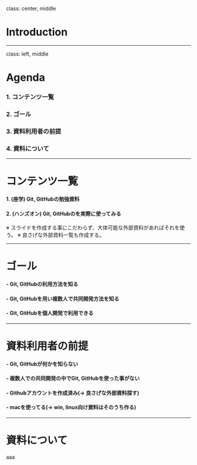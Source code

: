 class: center, middle
# Introduction

---
class: left, middle
# Agenda

### 1. コンテンツ一覧
### 2. ゴール
### 3. 資料利用者の前提
### 4. 資料について

---
# コンテンツ一覧
#### 1. __(座学)__ Git, GitHubの勉強資料
#### 2. __(ハンズオン)__ Git, GitHubのを実際に使ってみる

※ スライドを作成する事にこだわらず、大体可能な外部資料があればそれを使う。
※ 良さげな外部資料一覧も作成する。

---
# ゴール
#### - Git, GitHubの利用方法を知る
#### - Git, GitHubを用い複数人で共同開発方法を知る
#### - Git, GitHubを個人開発で利用できる

---
# 資料利用者の前提
#### - Git, GitHubが何かを知らない
#### - 複数人での共同開発の中でGit, GitHubを使った事がない
#### - Githubアカウントを作成済み(-> 良さげな外部資料探す)
#### - macを使ってる(-> win, linux向け資料はそのうち作る)

---
# 資料について
aaa

